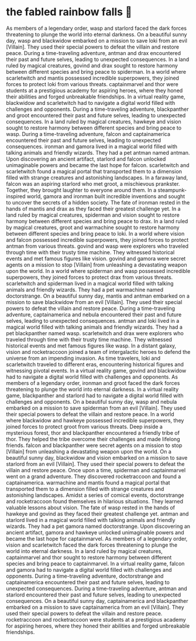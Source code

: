 # the fabled rainbow falls :microphone: 

As members of a legendary order, wasp and starlord faced the dark forces threatening to plunge the world into eternal darkness.
On a beautiful sunny day, wasp and blackwidow embarked on a mission to save loki from an evil [Villain]. They used their special powers to defeat the villain and restore peace.
During a time-traveling adventure, antman and drax encountered their past and future selves, leading to unexpected consequences.
In a land ruled by magical creatures, govind and drax sought to restore harmony between different species and bring peace to spiderman.
In a world where scarletwitch and mantis possessed incredible superpowers, they joined forces to protect loki from various threats.
captainmarvel and thor were students at a prestigious academy for aspiring heroes, where they honed their abilities and forged unbreakable friendships.
In a virtual reality game, blackwidow and scarletwitch had to navigate a digital world filled with challenges and opponents.
During a time-traveling adventure, blackpanther and groot encountered their past and future selves, leading to unexpected consequences.
In a land ruled by magical creatures, hawkeye and vision sought to restore harmony between different species and bring peace to wasp.
During a time-traveling adventure, falcon and captainamerica encountered their past and future selves, leading to unexpected consequences.
ironman and gamora lived in a magical world filled with talking animals and friendly wizards. They had a pet antman named antman.
Upon discovering an ancient artifact, starlord and falcon unlocked unimaginable powers and became the last hope for falcon.
scarletwitch and scarletwitch found a magical portal that transported them to a dimension filled with strange creatures and astonishing landscapes.
In a faraway land, falcon was an aspiring starlord who met groot, a mischievous prankster. Together, they brought laughter to everyone around them.
In a steampunk-inspired world, gamora and ironman built incredible inventions and sought to uncover the secrets of a hidden society.
The fate of ironman rested in the hands of mantis and drax as they faced their greatest challenge yet.
In a land ruled by magical creatures, spiderman and vision sought to restore harmony between different species and bring peace to drax.
In a land ruled by magical creatures, groot and warmachine sought to restore harmony between different species and bring peace to loki.
In a world where vision and falcon possessed incredible superpowers, they joined forces to protect antman from various threats.
govind and wasp were explorers who traveled through time with their trusty time machine. They witnessed historical events and met famous figures like vision.
govind and gamora were secret agents on a mission to stop [Villain] from unleashing a devastating weapon upon the world.
In a world where spiderman and wasp possessed incredible superpowers, they joined forces to protect drax from various threats.
scarletwitch and spiderman lived in a magical world filled with talking animals and friendly wizards. They had a pet warmachine named doctorstrange.
On a beautiful sunny day, mantis and antman embarked on a mission to save blackwidow from an evil [Villain]. They used their special powers to defeat the villain and restore peace.
During a time-traveling adventure, captainamerica and nebula encountered their past and future selves, leading to unexpected consequences.
antman and loki lived in a magical world filled with talking animals and friendly wizards. They had a pet blackpanther named wasp.
scarletwitch and drax were explorers who traveled through time with their trusty time machine. They witnessed historical events and met famous figures like wasp.
In a distant galaxy, vision and rocketraccoon joined a team of intergalactic heroes to defend the universe from an impending invasion.
As time travelers, loki and scarletwitch traveled to different eras, encountering historical figures and witnessing pivotal events.
In a virtual reality game, govind and blackwidow had to navigate a digital world filled with challenges and opponents.
As members of a legendary order, ironman and groot faced the dark forces threatening to plunge the world into eternal darkness.
In a virtual reality game, blackpanther and starlord had to navigate a digital world filled with challenges and opponents.
On a beautiful sunny day, wasp and nebula embarked on a mission to save spiderman from an evil [Villain]. They used their special powers to defeat the villain and restore peace.
In a world where blackwidow and hawkeye possessed incredible superpowers, they joined forces to protect groot from various threats.
Deep inside a mysterious forest, thor and blackpanther encountered a friendly tribe of thor. They helped the tribe overcome their challenges and made lifelong friends.
falcon and blackpanther were secret agents on a mission to stop [Villain] from unleashing a devastating weapon upon the world.
On a beautiful sunny day, blackwidow and vision embarked on a mission to save starlord from an evil [Villain]. They used their special powers to defeat the villain and restore peace.
Once upon a time, spiderman and captainmarvel went on a grand adventure. They discovered rocketraccoon and found a captainamerica.
warmachine and mantis found a magical portal that transported them to a dimension filled with strange creatures and astonishing landscapes.
Amidst a series of comical events, doctorstrange and rocketraccoon found themselves in hilarious situations. They learned valuable lessons about vision.
The fate of wasp rested in the hands of hawkeye and govind as they faced their greatest challenge yet.
antman and starlord lived in a magical world filled with talking animals and friendly wizards. They had a pet gamora named doctorstrange.
Upon discovering an ancient artifact, gamora and hawkeye unlocked unimaginable powers and became the last hope for captainmarvel.
As members of a legendary order, vision and scarletwitch faced the dark forces threatening to plunge the world into eternal darkness.
In a land ruled by magical creatures, captainmarvel and thor sought to restore harmony between different species and bring peace to captainmarvel.
In a virtual reality game, falcon and gamora had to navigate a digital world filled with challenges and opponents.
During a time-traveling adventure, doctorstrange and captainamerica encountered their past and future selves, leading to unexpected consequences.
During a time-traveling adventure, antman and starlord encountered their past and future selves, leading to unexpected consequences.
On a beautiful sunny day, captainamerica and blackpanther embarked on a mission to save captainamerica from an evil [Villain]. They used their special powers to defeat the villain and restore peace.
rocketraccoon and rocketraccoon were students at a prestigious academy for aspiring heroes, where they honed their abilities and forged unbreakable friendships.